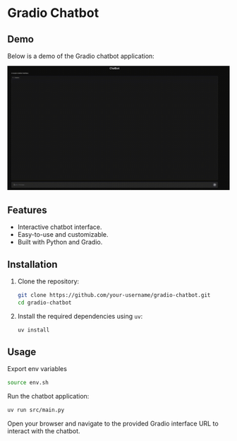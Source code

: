 # Gradio Chatbot

## Demo

Below is a demo of the Gradio chatbot application:

![Chatbot Demo](chatbot.gif)

## Features

- Interactive chatbot interface.
- Easy-to-use and customizable.
- Built with Python and Gradio.

## Installation

1. Clone the repository:
   ```bash
   git clone https://github.com/your-username/gradio-chatbot.git
   cd gradio-chatbot
   ```

2. Install the required dependencies using `uv`:
   ```bash
   uv install
   ```

## Usage

Export env variables

```bash
source env.sh
```

Run the chatbot application:
```bash
uv run src/main.py
```

Open your browser and navigate to the provided Gradio interface URL to interact with the chatbot.
